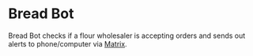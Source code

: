 # Bread Bot

Bread Bot checks if a flour wholesaler is accepting orders and sends out alerts to phone/computer via [Matrix](https://matrix.org/).
